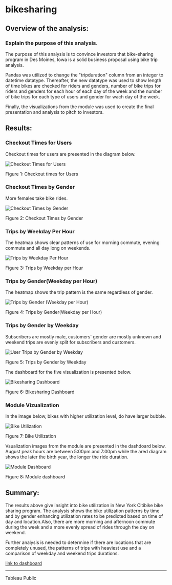 # bikesharing

## Overview of the analysis:

### Explain the purpose of this analysis.

The purpose of this analysis is to convince investors that bike-sharing program in Des Moines, Iowa is a solid business proposal using bike trip analysis.

Pandas was utilized to change the "tripduration" column from an integer to datetime datatype. Thereafter, the new datatype was used to show length of time bikes are checked for riders and genders, number of bike trips for riders and genders for each hour of each day of the week and the number of bike trips for each type of users and gender for wach day of the week.

Finally, the visualizations from the module was used to create the final presentation and analysis to pitch to investors.


## Results:


### Checkout Times for Users

Checkout times for users are presented in the diagram below.

![Checkout Times for Users](https://user-images.githubusercontent.com/91093413/148690154-5c381f5b-0ea1-4d9a-a8b7-3395cc273edf.png)

Figure 1: Checkout times for Users


### Checkout Times by Gender

More females take bike rides.

![Checkout Times by Gender](https://user-images.githubusercontent.com/91093413/148690191-b9cad8f7-fb25-4885-9138-d29164496af1.png)

Figure 2: Checkout Times by Gender


### Trips by Weekday Per Hour

The heatmap shows clear patterns of use for morning commute, evening commute and all day long on weekends.

![Trips by Weekday Per Hour](https://user-images.githubusercontent.com/91093413/148690267-b4f53f5f-53be-4462-9f86-13f63ff97c36.png)

Figure 3: Trips by Weekday per Hour


### Trips by Gender(Weekday per Hour)

The heatmap shows the trip pattern is the same regardless of gender.

![Trips by Gender (Weekday per Hour)](https://user-images.githubusercontent.com/91093413/148690312-faf72a35-d295-4ea8-8286-7bf355fef3cc.png)

Figure 4: Trips by Gender(Weekday per Hour)


### Trips by Gender by Weekday

Subscribers are mostly male, customers' gender are mostly unknown and weekend trips are evenly split for subscribers and customers.

![User Trips by Gender by Weekday](https://user-images.githubusercontent.com/91093413/148690338-574068c3-ec0b-4757-8ec5-8c871de75a43.png)

Figure 5: Trips by Gender by Weekday


The dashboard for the five visualization is presented below.

![Bikesharing Dashboard](https://user-images.githubusercontent.com/91093413/148690494-9b630707-6e88-4c41-ab7c-a8a3a316588d.png)

Figure 6: Bikesharing Dashboard



### Module Vizualization

In the image below, bikes with higher utilization level, do have larger bubble.

![Bike Utilization](https://user-images.githubusercontent.com/91093413/148690764-fe11c18c-d376-46db-98db-4a66fd0da587.png)

Figure 7: Bike Utilization

Vsualization images from the module are presented in the dashdoard below. August peak hours are between 5:00pm and 7:00pm while the ared diagram shows the later the birth year, the longer the ride duration.

![Module Dashboard](https://user-images.githubusercontent.com/91093413/148690743-50ee78f6-04ae-4202-850b-9953bab75b9c.png)

Figure 8: Module dashboard




## Summary: 

The results above give insight into bike utilization in New York Citibike bike sharing program. The analysis shows the bike utilization patterns by time and by gender enhancing utilization rates to be predicted based on time of day and location.Also, there are more morning and afternoon commute during the week and a more evenly spread of rides through the day on weekend.

Further analysis is needed to determine if there are locations that are completely unused, the patterns of trips with heaviest use and a comparison of weekday and weekend trips durations.


[link to dashboard](https://public.tableau.com/app/profile/ganiu8609/viz/Niu/BikesharingDashboard?publish=yes)


------------

Tableau Public
